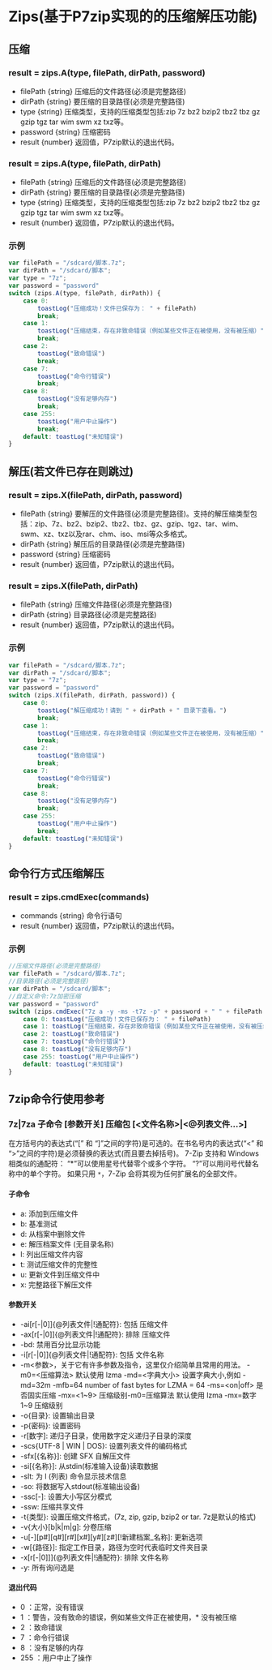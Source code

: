 # Zips(基于P7zip实现的的压缩解压功能)

## 压缩

### result = zips.A(type, filePath, dirPath, password)
* filePath {string} 压缩后的文件路径(必须是完整路径)
* dirPath {string} 要压缩的目录路径(必须是完整路径)
* type {string} 压缩类型，支持的压缩类型包括:zip 7z bz2 bzip2 tbz2 tbz gz gzip tgz tar wim swm xz txz等。
* password {string} 压缩密码
* result {number} 返回值，P7zip默认的退出代码。

### result = zips.A(type, filePath, dirPath)
* filePath {string} 压缩后的文件路径(必须是完整路径)
* dirPath {string} 要压缩的目录路径(必须是完整路径)
* type {string} 压缩类型，支持的压缩类型包括:zip 7z bz2 bzip2 tbz2 tbz gz gzip tgz tar wim swm xz txz等。
* result {number} 返回值，P7zip默认的退出代码。

### 示例
```javascript
var filePath = "/sdcard/脚本.7z";
var dirPath = "/sdcard/脚本";
var type = "7z";
var password = "password"
switch (zips.A(type, filePath, dirPath)) {
    case 0:
        toastLog("压缩成功！文件已保存为： " + filePath)
        break;
    case 1:
        toastLog("压缩结束，存在非致命错误（例如某些文件正在被使用，没有被压缩）")
        break;
    case 2:
        toastLog("致命错误")
        break;
    case 7:
        toastLog("命令行错误")
        break;
    case 8:
        toastLog("没有足够内存")
        break;
    case 255:
        toastLog("用户中止操作")
        break;
    default: toastLog("未知错误")
}
```

## 解压(若文件已存在则跳过)
### result = zips.X(filePath, dirPath, password)
* filePath {string} 要解压的文件路径(必须是完整路径)。支持的解压缩类型包括：zip、7z、bz2、bzip2、tbz2、tbz、gz、gzip、tgz、tar、wim、swm、xz、txz以及rar、chm、iso、msi等众多格式。
* dirPath {string} 解压后的目录路径(必须是完整路径)
* password {string} 压缩密码
* result {number} 返回值，P7zip默认的退出代码。

### result = zips.X(filePath, dirPath)
* filePath {string} 压缩文件路径(必须是完整路径)
* dirPath {string} 目录路径(必须是完整路径)
* result {number} 返回值，P7zip默认的退出代码。

### 示例
```javascript
var filePath = "/sdcard/脚本.7z";
var dirPath = "/sdcard/脚本";
var type = "7z";
var password = "password"
switch (zips.X(filePath, dirPath, password)) {
    case 0:
        toastLog("解压缩成功！请到 " + dirPath + " 目录下查看。")
        break;
    case 1:
        toastLog("压缩结束，存在非致命错误（例如某些文件正在被使用，没有被压缩）")
        break;
    case 2:
        toastLog("致命错误")
        break;
    case 7:
        toastLog("命令行错误")
        break;
    case 8:
        toastLog("没有足够内存")
        break;
    case 255:
        toastLog("用户中止操作")
        break;
    default: toastLog("未知错误")
}
```
## 命令行方式压缩解压

### result = zips.cmdExec(commands)
* commands {string} 命令行语句
* result {number} 返回值，P7zip默认的退出代码。

### 示例
```javascript
//压缩文件路径(必须是完整路径)
var filePath = "/sdcard/脚本.7z";
//目录路径(必须是完整路径)
var dirPath = "/sdcard/脚本";
//自定义命令:7z加密压缩
var password = "password"
switch (zips.cmdExec("7z a -y -ms -t7z -p" + password + " " + filePath + " -r " + dirPath)) {
    case 0: toastLog("压缩成功！文件已保存为： " + filePath)
    case 1: toastLog("压缩结束，存在非致命错误（例如某些文件正在被使用，没有被压缩）")
    case 2: toastLog("致命错误")
    case 7: toastLog("命令行错误")
    case 8: toastLog("没有足够内存")
    case 255: toastLog("用户中止操作")
    default: toastLog("未知错误")
}
```

## 7zip命令行使用参考

### 7z|7za 子命令 [参数开关] 压缩包  [<文件名称>|<@列表文件...>]
在方括号内的表达式(“[” 和 “]”之间的字符)是可选的。在书名号内的表达式(“<” 和 “>”之间的字符)是必须替换的表达式(而且要去掉括号)。
7-Zip 支持和 Windows 相类似的通配符：
“*”可以使用星号代替零个或多个字符。
“?”可以用问号代替名称中的单个字符。
如果只用 `*`，7-Zip 会将其视为任何扩展名的全部文件。
#### 子命令
* a: 添加到压缩文件
* b: 基准测试
* d: 从档案中删除文件
* e: 解压档案文件 (无目录名称)
* l: 列出压缩文件内容
* t: 测试压缩文件的完整性
* u: 更新文件到压缩文件中
* x: 完整路径下解压文件
#### 参数开关
* -ai[r[-|0]]{@列表文件|!通配符}: 包括 压缩文件
* -ax[r[-|0]]{@列表文件|!通配符}: 排除 压缩文件
* -bd: 禁用百分比显示功能
* -i[r[-|0]]{@列表文件|!通配符}: 包括 文件名称
* -m<参数>，关于它有许多参数及指令，这里仅介绍简单且常用的用法。
  -m0=<压缩算法> 默认使用 lzma
  -md=<字典大小> 设置字典大小,例如 -md=32m
  -mfb=64 number of fast bytes for LZMA = 64
  -ms=<on|off> 是否固实压缩
  -mx=<1~9> 压缩级别-m0=压缩算法    默认使用 lzma
  -mx=数字    1~9 压缩级别
* -o{目录}: 设置输出目录
* -p{密码}: 设置密码
* -r[数字]: 递归子目录，使用数字定义递归子目录的深度
* -scs{UTF-8 | WIN | DOS}: 设置列表文件的编码格式
* -sfx[{名称}]: 创建 SFX 自解压文件
* -si[{名称}]: 从stdin(标准输入设备)读取数据
* -slt: 为 l (列表) 命令显示技术信息
* -so: 将数据写入stdout(标准输出设备)
* -ssc[-]: 设置大小写区分模式
* -ssw: 压缩共享文件
* -t{类型}: 设置压缩文件格式，(7z, zip, gzip, bzip2 or tar. 7z是默认的格式)
* -v{大小}[b|k|m|g]: 分卷压缩
* -u[-][p#][q#][r#][x#][y#][z#][!新建档案_名称]: 更新选项
* -w[{路径}]: 指定工作目录，路径为空时代表临时文件夹目录
* -x[r[-|0]]]{@列表文件|!通配符}: 排除 文件名称
* -y: 所有询问选是


#### 退出代码
* 0 ：正常，没有错误
* 1 ：警告，没有致命的错误，例如某些文件正在被使用，* 没有被压缩
* 2 ：致命错误
* 7 ：命令行错误
* 8 ：没有足够的内存
* 255 ：用户中止了操作

